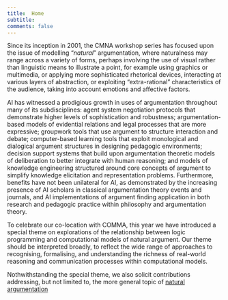 ```yaml
---
title:  Home
subtitle: 
comments: false
---
```


Since its inception in 2001, the CMNA workshop series has focused upon the issue of modelling “*natural*” argumentation, where naturalness may range across a variety of forms, perhaps involving the use of visual rather than linguistic means to illustrate a point, for example using graphics or multimedia, or applying more sophisticated rhetorical devices, interacting at various layers of abstraction, or exploiting “extra-rational” characteristics of the audience, taking into account emotions and affective factors. 

AI has witnessed a prodigious growth in uses of argumentation throughout many of its subdisciplines: agent system negotiation protocols that demonstrate higher levels of sophistication and robustness; argumentation-based models of evidential relations and legal processes that are more expressive; groupwork tools that use argument to structure interaction and debate; computer-based learning tools that exploit monological and dialogical argument structures in designing pedagogic environments; decision support systems that build upon argumentation theoretic models of deliberation to better integrate with human reasoning; and models of knowledge engineering structured around core concepts of argument to simplify knowledge elicitation and representation problems. Furthermore, benefits have not been unilateral for AI, as demonstrated by the increasing presence of AI scholars in classical argumentation theory events and journals, and AI implementations of argument finding application in both research and pedagogic practice within philosophy and argumentation theory. 

To celebrate our co-location with COMMA, this year we have introduced a special theme on explorations of the relationship between logic programming and computational models of natural argument. Our theme should be interpreted broadly, to reflect the wide range of approaches to recognising, formalising, and understanding the richness of real-world reasoning and communication processes within computational models.

Nothwithstanding the special theme, we also solicit contributions addressing, but not limited to, the more general topic of [natural argumentation](topics)

